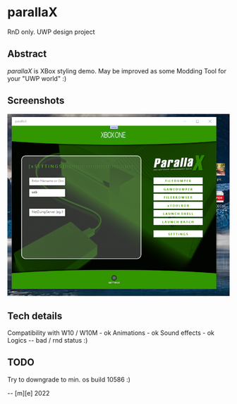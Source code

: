 # parallaX

RnD only. UWP design project

## Abstract
*parallaX* is XBox styling demo. May be improved as some Modding Tool for your "UWP world" :)

## Screenshots
![Shot 1](Images/shot1.png)


## Tech details
Compatibility with W10 / W10M - ok
Animations - ok
Sound effects - ok
Logics -- bad / rnd status :)


## TODO 
Try to downgrade to min. os build 10586 :)

-- [m][e] 2022